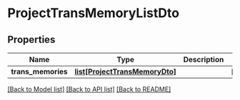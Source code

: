 # ProjectTransMemoryListDto

## Properties
Name | Type | Description | Notes
------------ | ------------- | ------------- | -------------
**trans_memories** | [**list[ProjectTransMemoryDto]**](ProjectTransMemoryDto.md) |  | [optional] 

[[Back to Model list]](../README.md#documentation-for-models) [[Back to API list]](../README.md#documentation-for-api-endpoints) [[Back to README]](../README.md)


